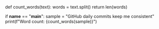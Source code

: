 def count_words(text):
    words = text.split()
    return len(words)

if __name__ == "__main__":
    sample = "GitHub daily commits keep me consistent"
    print(f"Word count: {count_words(sample)}")
